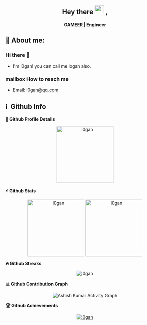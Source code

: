 
<h2 align="center">
  Hey there <img src="https://media.giphy.com/media/hvRJCLFzcasrR4ia7z/giphy.gif" width="28"> ,
</h2>

<h4 align='center'>
  GAMEER | Engineer
</h4>


## 🧑 About me:



### Hi there 👋
- I'm i0gan! you can call me logan also.
### mailbox How to reach me
- Email: i0gan@qq.com


<!--[![Top Langs](https://github-readme-stats.vercel.app/api/top-langs/?username=i0gan&layout=compact)](https://github.com/i0gan/github-readme-stats)

[![i0gan's github stats](https://github-readme-stats.vercel.app/api?username=i0gan&show_icons=true&theme=radical)](https://github.com/i0gan/github-readme-stats)
-->



<h2>ℹ️ &nbsp;Github Info</h2>
	
  <summary><b>🔎 Github Profile Details</b></summary>
<p align="center"><img height="180em" src="https://github-profile-summary-cards.vercel.app/api/cards/profile-details?username=i0gan&theme=github_dark" alt="i0gan" align = "center"/></p>


  <summary><b>⚡ Github Stats</b></summary>
<p align="center"><img height="180em" src="https://github-readme-stats.vercel.app/api?username=i0gan&hide_border=true&count_private=true&show_icons=true&theme=radical" alt="i0gan" align = "center"/>
<img height="180em" src="https://github-readme-stats.vercel.app/api/top-langs?username=i0gan&show_icons=true&locale=en&layout=compact&hide_border=true&theme=radical" alt="i0gan" align = "center"/></p>

<summary><b>🔥 Github Streaks</b></summary>
<p align="center"><img src="https://github-readme-streak-stats.herokuapp.com/?user=i0gan&theme=black-ice&hide_border=true&stroke=0000&background=0D1117&ring=e05397&fire=e05397&currStreakLabel=e05397" alt="i0gan" /></p>

<summary><b>📊 Github Contribution Graph</b></summary>
<p align="center"<a href="#"><img alt="Ashish Kumar Activity Graph" src="https://activity-graph.herokuapp.com/graph?username=i0gan&bg_color=0D1117&color=e05397&line=e05397&point=FFFFFF&hide_border=true&" /></a></p>
<!-- </details>
<details>    -->
 <summary><b>🏆 Github Achievements</b></summary>
<p align="center"> <a href="https://github.com/i0gan"><img src="https://github-profile-trophy.vercel.app/?username=i0gan&margin-w=5&theme=radical" alt="i0gan" /></a> </p>

<br>
